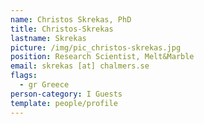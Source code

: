```yaml
---
name: Christos Skrekas, PhD
title: Christos-Skrekas
lastname: Skrekas
picture: /img/pic_christos-skrekas.jpg
position: Research Scientist, Melt&Marble
email: skrekas [at] chalmers.se
flags:
  - gr Greece
person-category: I Guests
template: people/profile
---
```

